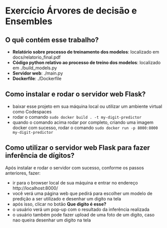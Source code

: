 # Exercício Árvores de decisão e Ensembles

## O quê contém esse trabalho?

- **Relatório sobre processo de treinamento dos modelos**: localizado em docs/relatorio_final.pdf
- **Código python relativo ao processo de treino dos modelos**: localizado em ./build_models.py
- **Servidor web**: ./main.py
- **Dockerfile**: ./Dockerfile

## Como instalar e rodar o servidor web Flask?

- baixar esse projeto em sua máquina local ou utilizar um ambiente virtual como Codespaces
- rodar o comando `sudo docker build . -t my-digit-predictor`
- quando o comando acima rodar por completo, criando uma imagem docker com sucesso, rodar o comando `sudo docker run -p 8000:8000 my-digit-predictor`

## Como utilizar o servidor web Flask para fazer inferência de dígitos?
Após instalar e rodar o servidor com sucesso, conforme os passos anteriores, fazer:

- ir para o browser local de sua máquina e entrar no endereço http://localhost:8000/
- você verá uma página web que pedirá para escolher um modelo de predição a ser utilizado e desenhar um digito na tela
- após isso, clicar no botão **Que digito é esse?**
- o usuário verá um pop-up com o resultado da inferência realizada
- o usuário também pode fazer upload de uma foto de um digito, caso nao queira desenhar um digito na tela
